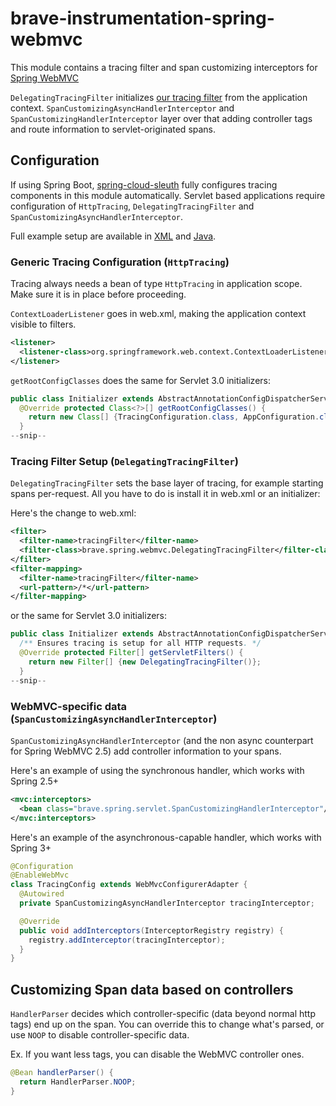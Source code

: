 # brave-instrumentation-spring-webmvc
This module contains a tracing filter and span customizing interceptors for [Spring WebMVC](https://docs.spring.io/spring/docs/current/spring-framework-reference/html/mvc.html)

`DelegatingTracingFilter` initializes [our tracing filter](../servlet)
from the application context. `SpanCustomizingAsyncHandlerInterceptor` and
`SpanCustomizingHandlerInterceptor` layer over that adding controller tags
and route information to servlet-originated spans.

## Configuration
If using Spring Boot, [spring-cloud-sleuth](https://github.com/spring-cloud/spring-cloud-sleuth) fully
configures tracing components in this module automatically. Servlet
based applications require configuration of `HttpTracing`,
`DelegatingTracingFilter` and `SpanCustomizingAsyncHandlerInterceptor`.

Full example setup are available in [XML](https://github.com/openzipkin/brave-webmvc-example/blob/master/webmvc25/src/main/webapp/WEB-INF/applicationContext.xml) and [Java](https://github.com/openzipkin/brave-webmvc-example/blob/master/webmvc4/src/main/java/brave/webmvc/TracingConfiguration.java).

### Generic Tracing Configuration (`HttpTracing`)
Tracing always needs a bean of type `HttpTracing` in application scope.
Make sure it is in place before proceeding.

`ContextLoaderListener` goes in web.xml, making the application context
visible to filters.
```xml
<listener>
  <listener-class>org.springframework.web.context.ContextLoaderListener</listener-class>
</listener>
```

`getRootConfigClasses` does the same for Servlet 3.0 initializers:
```java
public class Initializer extends AbstractAnnotationConfigDispatcherServletInitializer {
  @Override protected Class<?>[] getRootConfigClasses() {
    return new Class[] {TracingConfiguration.class, AppConfiguration.class};
  }
--snip--
```

### Tracing Filter Setup (`DelegatingTracingFilter`)
`DelegatingTracingFilter` sets the base layer of tracing, for example
starting spans per-request. All you have to do is install it in web.xml
or an initializer:

Here's the change to web.xml:
```xml
<filter>
  <filter-name>tracingFilter</filter-name>
  <filter-class>brave.spring.webmvc.DelegatingTracingFilter</filter-class>
</filter>
<filter-mapping>
  <filter-name>tracingFilter</filter-name>
  <url-pattern>/*</url-pattern>
</filter-mapping>
```

or the same for Servlet 3.0 initializers:
```java
public class Initializer extends AbstractAnnotationConfigDispatcherServletInitializer {
  /** Ensures tracing is setup for all HTTP requests. */
  @Override protected Filter[] getServletFilters() {
    return new Filter[] {new DelegatingTracingFilter()};
  }
--snip--
```

### WebMVC-specific data (`SpanCustomizingAsyncHandlerInterceptor`)
`SpanCustomizingAsyncHandlerInterceptor` (and the non async counterpart
for Spring WebMVC 2.5) add controller information to your spans.

Here's an example of using the synchronous handler, which works with Spring 2.5+
```xml
<mvc:interceptors>
  <bean class="brave.spring.servlet.SpanCustomizingHandlerInterceptor"/>
</mvc:interceptors>
```

Here's an example of the asynchronous-capable handler, which works with Spring 3+
```java
@Configuration
@EnableWebMvc
class TracingConfig extends WebMvcConfigurerAdapter {
  @Autowired
  private SpanCustomizingAsyncHandlerInterceptor tracingInterceptor;

  @Override
  public void addInterceptors(InterceptorRegistry registry) {
    registry.addInterceptor(tracingInterceptor);
  }
}
```

## Customizing Span data based on controllers
`HandlerParser` decides which controller-specific (data beyond normal
http tags) end up on the span. You can override this to change what's
parsed, or use `NOOP` to disable controller-specific data.

Ex. If you want less tags, you can disable the WebMVC controller ones.
```java
@Bean handlerParser() {
  return HandlerParser.NOOP;
}
```
